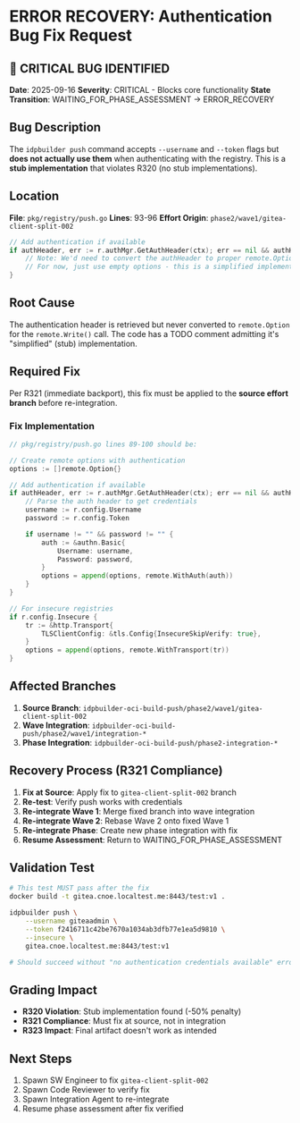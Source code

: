 # ERROR RECOVERY: Authentication Bug Fix Request

## 🔴 CRITICAL BUG IDENTIFIED

**Date**: 2025-09-16
**Severity**: CRITICAL - Blocks core functionality
**State Transition**: WAITING_FOR_PHASE_ASSESSMENT → ERROR_RECOVERY

## Bug Description

The `idpbuilder push` command accepts `--username` and `--token` flags but **does not actually use them** when authenticating with the registry. This is a **stub implementation** that violates R320 (no stub implementations).

## Location

**File**: `pkg/registry/push.go`
**Lines**: 93-96
**Effort Origin**: `phase2/wave1/gitea-client-split-002`

```go
// Add authentication if available
if authHeader, err := r.authMgr.GetAuthHeader(ctx); err == nil && authHeader != "" {
    // Note: We'd need to convert the authHeader to proper remote.Option
    // For now, just use empty options - this is a simplified implementation
}
```

## Root Cause

The authentication header is retrieved but never converted to `remote.Option` for the `remote.Write()` call. The code has a TODO comment admitting it's "simplified" (stub) implementation.

## Required Fix

Per R321 (immediate backport), this fix must be applied to the **source effort branch** before re-integration.

### Fix Implementation

```go
// pkg/registry/push.go lines 89-100 should be:

// Create remote options with authentication
options := []remote.Option{}

// Add authentication if available
if authHeader, err := r.authMgr.GetAuthHeader(ctx); err == nil && authHeader != "" {
    // Parse the auth header to get credentials
    username := r.config.Username
    password := r.config.Token

    if username != "" && password != "" {
        auth := &authn.Basic{
            Username: username,
            Password: password,
        }
        options = append(options, remote.WithAuth(auth))
    }
}

// For insecure registries
if r.config.Insecure {
    tr := &http.Transport{
        TLSClientConfig: &tls.Config{InsecureSkipVerify: true},
    }
    options = append(options, remote.WithTransport(tr))
}
```

## Affected Branches

1. **Source Branch**: `idpbuilder-oci-build-push/phase2/wave1/gitea-client-split-002`
2. **Wave Integration**: `idpbuilder-oci-build-push/phase2/wave1/integration-*`
3. **Phase Integration**: `idpbuilder-oci-build-push/phase2-integration-*`

## Recovery Process (R321 Compliance)

1. **Fix at Source**: Apply fix to `gitea-client-split-002` branch
2. **Re-test**: Verify push works with credentials
3. **Re-integrate Wave 1**: Merge fixed branch into wave integration
4. **Re-integrate Wave 2**: Rebase Wave 2 onto fixed Wave 1
5. **Re-integrate Phase**: Create new phase integration with fix
6. **Resume Assessment**: Return to WAITING_FOR_PHASE_ASSESSMENT

## Validation Test

```bash
# This test MUST pass after the fix
docker build -t gitea.cnoe.localtest.me:8443/test:v1 .

idpbuilder push \
    --username giteaadmin \
    --token f2416711c42be7670a1034ab3dfb77e1ea5d9810 \
    --insecure \
    gitea.cnoe.localtest.me:8443/test:v1

# Should succeed without "no authentication credentials available" error
```

## Grading Impact

- **R320 Violation**: Stub implementation found (-50% penalty)
- **R321 Compliance**: Must fix at source, not in integration
- **R323 Impact**: Final artifact doesn't work as intended

## Next Steps

1. Spawn SW Engineer to fix `gitea-client-split-002`
2. Spawn Code Reviewer to verify fix
3. Spawn Integration Agent to re-integrate
4. Resume phase assessment after fix verified